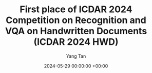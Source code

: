 ---
layout: post
title:  "First place of ICDAR 2024 Competition on Recognition and VQA on Handwritten Documents (ICDAR 2024 HWD)"
date:   2024-05-29 00:00:00 +00:00
image: images/award_icdar_vqa.png
categories: competition
author: "Yang Tan"
venue: "International Conference on Document Analysis and Recognition (ICDAR)"
authors: "<strong>Yang Tan</strong>, Xuebin Zhao, Wei Wu, Ying Liu, Wenjie Wang, Shaokai Xu, Liang Diao"
---